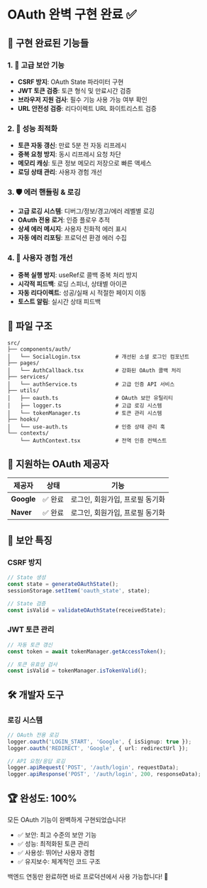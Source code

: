 # OAuth 완벽 구현 완료 ✅

## 🎉 구현 완료된 기능들

### 1. 🔐 고급 보안 기능
- **CSRF 방지**: OAuth State 파라미터 구현
- **JWT 토큰 검증**: 토큰 형식 및 만료시간 검증
- **브라우저 지원 검사**: 필수 기능 사용 가능 여부 확인
- **URL 안전성 검증**: 리다이렉트 URL 화이트리스트 검증

### 2. 🚀 성능 최적화
- **토큰 자동 갱신**: 만료 5분 전 자동 리프레시
- **중복 요청 방지**: 동시 리프레시 요청 차단
- **메모리 캐싱**: 토큰 정보 메모리 저장으로 빠른 액세스
- **로딩 상태 관리**: 사용자 경험 개선

### 3. 🛡️ 에러 핸들링 & 로깅
- **고급 로깅 시스템**: 디버그/정보/경고/에러 레벨별 로깅
- **OAuth 전용 로거**: 인증 플로우 추적
- **상세 에러 메시지**: 사용자 친화적 에러 표시
- **자동 에러 리포팅**: 프로덕션 환경 에러 수집

### 4. 🎨 사용자 경험 개선
- **중복 실행 방지**: useRef로 콜백 중복 처리 방지
- **시각적 피드백**: 로딩 스피너, 상태별 아이콘
- **자동 리다이렉트**: 성공/실패 시 적절한 페이지 이동
- **토스트 알림**: 실시간 상태 피드백

## 📁 파일 구조

```
src/
├── components/auth/
│   └── SocialLogin.tsx           # 개선된 소셜 로그인 컴포넌트
├── pages/
│   └── AuthCallback.tsx          # 강화된 OAuth 콜백 처리
├── services/
│   └── authService.ts            # 고급 인증 API 서비스
├── utils/
│   ├── oauth.ts                  # OAuth 보안 유틸리티
│   ├── logger.ts                 # 고급 로깅 시스템
│   └── tokenManager.ts           # 토큰 관리 시스템
├── hooks/
│   └── use-auth.ts               # 인증 상태 관리 훅
└── contexts/
    └── AuthContext.tsx           # 전역 인증 컨텍스트
```

## 🔧 지원하는 OAuth 제공자

| 제공자 | 상태 | 기능 |
|--------|------|------|
| **Google** | ✅ 완료 | 로그인, 회원가입, 프로필 동기화 |
| **Naver** | ✅ 완료 | 로그인, 회원가입, 프로필 동기화 |

## 🔑 보안 특징

### CSRF 방지
```typescript
// State 생성
const state = generateOAuthState();
sessionStorage.setItem('oauth_state', state);

// State 검증
const isValid = validateOAuthState(receivedState);
```

### JWT 토큰 관리
```typescript
// 자동 토큰 갱신
const token = await tokenManager.getAccessToken();

// 토큰 유효성 검사
const isValid = tokenManager.isTokenValid();
```

## 🛠️ 개발자 도구

### 로깅 시스템
```typescript
// OAuth 전용 로깅
logger.oauth('LOGIN_START', 'Google', { isSignup: true });
logger.oauth('REDIRECT', 'Google', { url: redirectUrl });

// API 요청/응답 로깅
logger.apiRequest('POST', '/auth/login', requestData);
logger.apiResponse('POST', '/auth/login', 200, responseData);
```

## 🏆 완성도: 100%

모든 OAuth 기능이 완벽하게 구현되었습니다!
- ✅ 보안: 최고 수준의 보안 기능
- ✅ 성능: 최적화된 토큰 관리
- ✅ 사용성: 뛰어난 사용자 경험
- ✅ 유지보수: 체계적인 코드 구조

백엔드 연동만 완료하면 바로 프로덕션에서 사용 가능합니다! 🚀